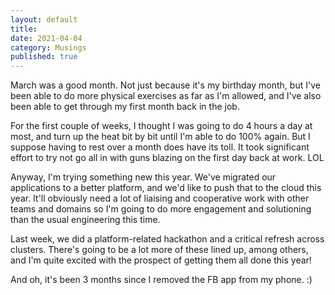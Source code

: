 ```yaml
---
layout: default
title:
date: 2021-04-04
category: Musings
published: true
---
```


March was a good month. Not just because it's my birthday month, but I've been able to do more physical exercises as far as I'm allowed, and I've also been able to get through my first month back in the job.

For the first couple of weeks, I thought I was going to do 4 hours a day at most, and turn up the heat bit by bit until I'm able to do 100% again. But I suppose having to rest over a month does have its toll. It took significant effort to try not go all in with guns blazing on the first day back at work. LOL

Anyway, I'm trying something new this year. We've migrated our applications to a better platform, and we'd like to push that to the cloud this year. It'll obviously need a lot of liaising and cooperative work with other teams and domains so I'm going to do more engagement and solutioning than the usual engineering this time.

Last week, we did a platform-related hackathon and a critical refresh across clusters. There's going to be a lot more of these lined up, among others, and I'm quite excited with the prospect of getting them all done this year!

And oh, it's been 3 months since I removed the FB app from my phone. :)